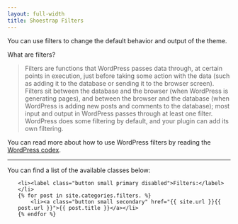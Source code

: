 ```yaml
---
layout: full-width
title: Shoestrap Filters
---
```


You can use filters to change the default behavior and output of the theme.

What are filters?
<blockquote>Filters are functions that WordPress passes data through, at certain points in execution, just before taking some action with the data (such as adding it to the database or sending it to the browser screen). Filters sit between the database and the browser (when WordPress is generating pages), and between the browser and the database (when WordPress is adding new posts and comments to the database); most input and output in WordPress passes through at least one filter. WordPress does some filtering by default, and your plugin can add its own filtering.</blockquote>

You can read more about how to use WordPress filters by reading the [WordPress codex](http://codex.wordpress.org/Plugin_API#Filters).

<hr>

You can find a list of the available classes below:

<ul class="inline-list">

	<li><label class="button small primary disabled">Filters:</label></li>
	{% for post in site.categories.filters. %}
		<li><a class="button small secondary" href="{{ site.url }}{{ post.url }}">{{ post.title }}</a></li>
	{% endfor %}

</ul>
